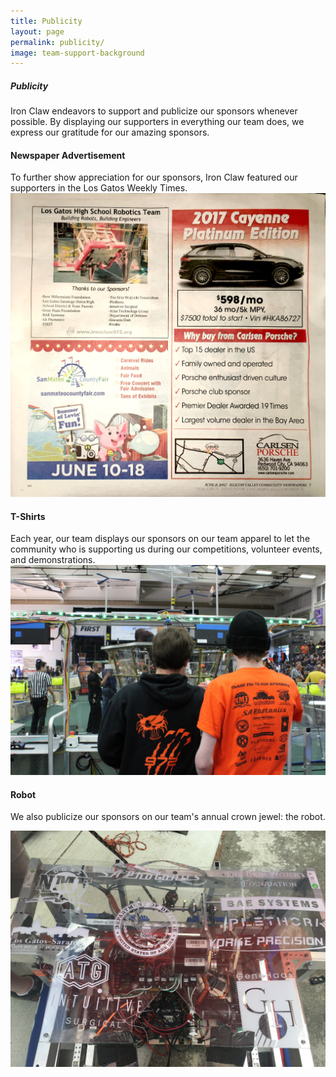```yaml
---
title: Publicity
layout: page
permalink: publicity/
image: team-support-background
---
```

##### Publicity

Iron Claw endeavors to support and publicize our sponsors whenever possible. By displaying our supporters in everything our team does, we express our gratitude for our amazing sponsors.

#### Newspaper Advertisement

To further show appreciation for our sponsors, Iron Claw featured our supporters in the Los Gatos Weekly Times.
<img src="/assets/img/2017_season/newspaper_ad.jpg" alt="Los Gatos Weekly Times Newspaper Ad" class="picture-width"/>

#### T-Shirts

Each year, our team displays our sponsors on our team apparel to let the community who is supporting us during our competitions, volunteer events, and demonstrations.
<img src="/assets/img/2017_season/2017_shirt.jpg" alt="Sponsor Logos On Our T-Shirts" class="picture-width"/>

#### Robot

We also publicize our sponsors on our team's annual crown jewel: the robot.

<img src="/assets/img/2017_season/2017_polycarb.jpg" alt="Sponsor Logos On Our Robot" class="picture-width"/>
